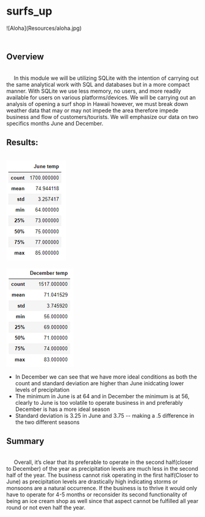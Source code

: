 # surfs_up
</p align="center">
 ![Aloha](Resources/aloha.jpg)
</p>

## <br />Overview
 <br /> &nbsp;&nbsp;&nbsp;&nbsp; In this module we will be utilizing SQLite with the intention of carrying out the same analytical work with SQL and databases but in a more compact manner. With SQLite we use less memory, no users, and more readily available for users on various platforms/devices. We will be carrying out an analysis of opening a surf shop in Hawaii however, we must break down weather data that may or may not impede the area therefore impede business and flow of customers/tourists. We will emphasize our data on two specifics months June and December. <br />
 ## Results:
   <br />![June Description](Resources/June_decription.png)<br />
   <br /> ![December description](Resources/December_deccription.png)<br />
  - In December we can see that we have more ideal conditions as both the count and standard deviation are higher than June inidcating lower levels of precipitation
  - The minimum in June is at 64 and in December the minimum is at 56, clearly to June is too volatile to operate business in and preferably December is has a more ideal season
  - Standard deviation is 3.25 in June and 3.75 -- making a .5 difference in the two different seasons 
## Summary
<br /> &nbsp;&nbsp;&nbsp;&nbsp; Overall, it’s clear that its preferable to operate in the second half(closer to December) of the year as precipitation levels are much less in the second half of the year. The business cannot risk operating in the first half(Closer to June) as precipitation levels are drastically high indicating storms or monsoons are a natural occurrence. If the business is to thrive it would only have to operate for 4-5 months or reconsider its second functionality of being an ice cream shop as well since that aspect cannot be fulfilled all year round or not even half the year.
